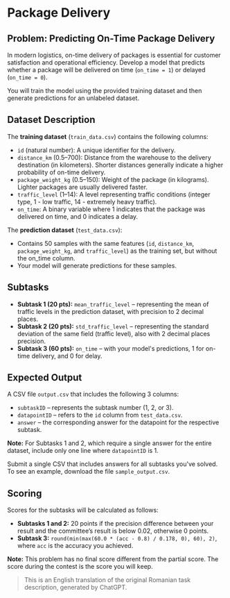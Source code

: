 # Package Delivery

## Problem: Predicting On-Time Package Delivery

In modern logistics, on-time delivery of packages is essential for customer satisfaction and operational efficiency. Develop a model that predicts whether a package will be delivered on time (`on_time = 1`) or delayed (`on_time = 0`).

You will train the model using the provided training dataset and then generate predictions for an unlabeled dataset.

## Dataset Description

The **training dataset** (`train_data.csv`) contains the following columns:

- `id` (natural number): A unique identifier for the delivery.
- `distance_km` (0.5–700): Distance from the warehouse to the delivery destination (in kilometers). Shorter distances generally indicate a higher probability of on-time delivery.
- `package_weight_kg` (0.5–150): Weight of the package (in kilograms). Lighter packages are usually delivered faster.
- `traffic_level` (1–14): A level representing traffic conditions (integer type, 1 - low traffic, 14 - extremely heavy traffic).
- `on_time`: A binary variable where 1 indicates that the package was delivered on time, and 0 indicates a delay.

The **prediction dataset** (`test_data.csv`):

- Contains 50 samples with the same features (`id`, `distance_km`, `package_weight_kg`, and `traffic_level`) as the training set, but without the on_time column.
- Your model will generate predictions for these samples.

## Subtasks

- **Subtask 1 (20 pts):** `mean_traffic_level` – representing the mean of traffic levels in the prediction dataset, with precision to 2 decimal places.
- **Subtask 2 (20 pts):** `std_traffic_level` – representing the standard deviation of the same field (traffic level), also with 2 decimal places precision.
- **Subtask 3 (60 pts):** `on_time` – with your model's predictions, 1 for on-time delivery, and 0 for delay.

## Expected Output

A CSV file `output.csv` that includes the following 3 columns:

- `subtaskID` – represents the subtask number (1, 2, or 3).
- `datapointID` – refers to the `id` column from `test_data.csv`.
- `answer` – the corresponding answer for the datapoint for the respective subtask.

**Note:** For Subtasks 1 and 2, which require a single answer for the entire dataset, include only one line where `datapointID` is 1.

Submit a single CSV that includes answers for all subtasks you've solved. To see an example, download the file `sample_output.csv`.

## Scoring

Scores for the subtasks will be calculated as follows:

- **Subtasks 1 and 2:** 20 points if the precision difference between your result and the committee’s result is below 0.02, otherwise 0 points.
- **Subtask 3:** `round(min(max(60.0 * (acc - 0.8) / 0.178, 0), 60), 2)`, where `acc` is the accuracy you achieved.

**Note:** This problem has no final score different from the partial score. The score during the contest is the score you will keep.

> This is an English translation of the original Romanian task description, generated by ChatGPT.
